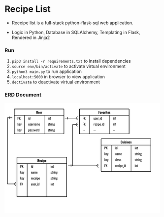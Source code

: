 # Recipe List

- Receipe list is a full-stack python-flask-sql web application.

- Logic in Python, Database in SQLAlchemy, Templating in Flask, Rendered in Jinja2

### Run

1. `pip3 install -r requirements.txt` to install dependencies
2. `source env/bin/activate` to activate virtual environment
3. `python3 main.py` to run application
4. `localhost:5000` in browser to view application
5. `dectivate` to deactivate virtual environment

### ERD Document

![ERD Doc](./website/static/recipe-list-erd.png)
 